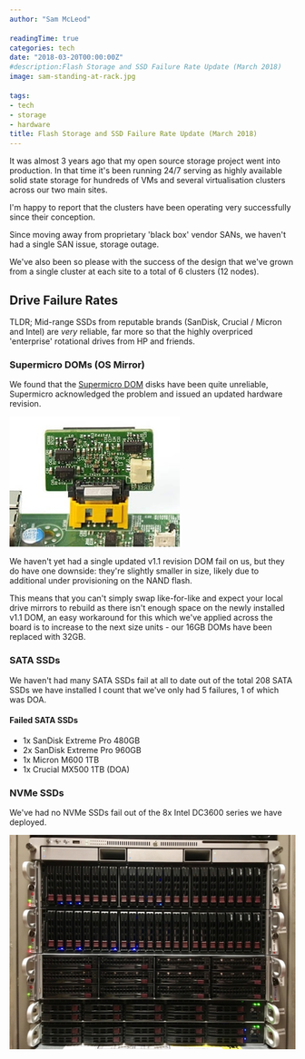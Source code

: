 ```yaml
---
author: "Sam McLeod"

readingTime: true
categories: tech
date: "2018-03-20T00:00:00Z"
#description:Flash Storage and SSD Failure Rate Update (March 2018)
image: sam-standing-at-rack.jpg

tags:
- tech
- storage
- hardware
title: Flash Storage and SSD Failure Rate Update (March 2018)
---
```


It was almost 3 years ago that my open source storage project went into production. In that time it's been running 24/7 serving as highly available solid state storage for hundreds of VMs and several virtualisation clusters across our two main sites.

I'm happy to report that the clusters have been operating very successfully since their conception.

Since moving away from proprietary 'black box' vendor SANs, we haven't had a single SAN issue, storage outage.

We've also been so please with the success of the design that we've grown from a single cluster at each site to a total of 6 clusters (12 nodes).
<!--more-->
## Drive Failure Rates

TLDR; Mid-range SSDs from reputable brands (SanDisk, Crucial / Micron and Intel) are *very* reliable, far more so that the highly overpriced 'enterprise' rotational drives from HP and friends.

### Supermicro DOMs (OS Mirror)

We found that the [Supermicro DOM](https://www.supermicro.com/products/nfo/SATADOM.cfm) disks have been quite unreliable, Supermicro acknowledged the problem and issued an updated hardware revision.

![](dom.jpg)

We haven't yet had a single updated v1.1 revision DOM fail on us, but they do have one downside: they're slightly smaller in size, likely due to additional under provisioning on the NAND flash.

This means that you can't simply swap like-for-like and expect your local drive mirrors to rebuild as there isn't enough space on the newly installed v1.1 DOM, an easy workaround for this which we've applied across the board is to increase to the next size units - our 16GB DOMs have been replaced with 32GB.

### SATA SSDs

We haven't had many SATA SSDs fail at all to date out of the total 208 SATA SSDs we have installed I count that we've only had 5 failures, 1 of which was DOA.

#### Failed SATA SSDs

* 1x SanDisk Extreme Pro 480GB
* 2x SanDisk Extreme Pro 960GB
* 1x Micron M600 1TB
* 1x Crucial MX500 1TB (DOA)

### NVMe SSDs

We've had no NVMe SSDs fail out of the 8x Intel DC3600 series we have deployed.

![](sans.jpg)
